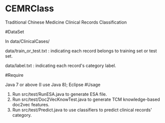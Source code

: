 # CEMRClass
Traditional Chinese Medicine Clinical Records Classification

#DataSet

In data/ClinicalCases/

data/train_or_test.txt : indicating each record belongs to training set or test set.

data/label.txt : indicating each record's category label.

#Require

Java 7 or above (I use Java 8); Eclipse
#Usage

1. Run src/test/RunESA.java to generate ESA file.
2. Run src/test/Doc2VecKnowTest.java to generate TCM knowledge-based doc2vec features.
3. Run src/test/Predict.java to use classifiers to predict clinical records' category.
